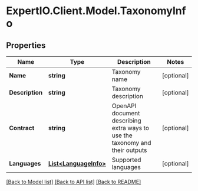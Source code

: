 
# ExpertIO.Client.Model.TaxonomyInfo

## Properties

Name | Type | Description | Notes
------------ | ------------- | ------------- | -------------
**Name** | **string** | Taxonomy name | [optional] 
**Description** | **string** | Taxonomy description | [optional] 
**Contract** | **string** | OpenAPI document describing extra ways to use the taxonomy and their outputs | [optional] 
**Languages** | [**List&lt;LanguageInfo&gt;**](LanguageInfo.md) | Supported languages | [optional] 

[[Back to Model list]](../README.md#documentation-for-models)
[[Back to API list]](../README.md#documentation-for-api-endpoints)
[[Back to README]](../README.md)

